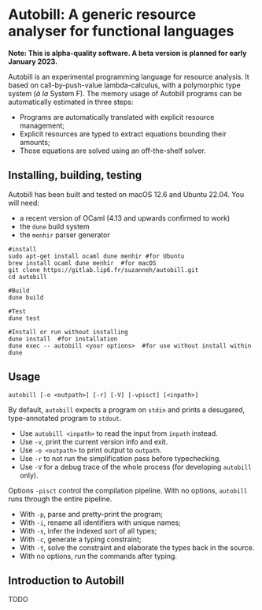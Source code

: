 # Autobill: A generic resource analyser for functional languages 

**Note: This is alpha-quality software. A beta version is planned for early January 2023.**

Autobill is an experimental programming language for resource analysis. It based
on call-by-push-value lambda-calculus, with a polymorphic type system (*à la*
System F). The memory usage of Autobill programs can be automatically estimated
in three steps:
- Programs are automatically translated with explicit resource management;
- Explicit resources are typed to extract equations bounding their amounts;
- Those equations are solved using an off-the-shelf solver. 


## Installing, building, testing 

Autobill has been built and tested on macOS 12.6 and Ubuntu 22.04. You will need:
- a recent version of OCaml (4.13 and upwards confirmed to work)
- the `dune` build system
- the `menhir` parser generator

``` shell
#install
sudo apt-get install ocaml dune menhir #for Ubuntu
brew install ocaml dune menhir  #for macOS
git clone https://gitlab.lip6.fr/suzanneh/autobill.git
cd autobill

#Build
dune build

#Test
dune test 

#Install or run without installing
dune install  #for installation
dune exec -- autobill <your options>  #for use without install within dune
```

## Usage 

``` 
autobill [-o <outpath>] [-r] [-V] [-vpisct] [<inpath>]
```

By default, `autobill` expects a program on `stdin` and prints a desugared,
type-annotated program to `stdout`. 
- Use `autobill <inpath>` to read the input from `inpath` instead.
- Use `-v`, print the current version info and exit. 
- Use `-o <outpath>` to print output to `outpath`. 
- Use `-r` to not run the simplification pass before typechecking.
- Use `-V` for a debug trace of the whole process (for developing `autobill` only).

Options `-pisct` control the compilation pipeline. With no options, `autobill`
runs through the entire pipeline.
- With `-p`, parse and pretty-print the program;
- With `-i`, rename all identifiers with unique names;
- With `-s`, infer the indexed sort of all types;
- With `-c`, generate a typing constraint;
- With `-t`, solve the constraint and elaborate the types back in the source.
- With no options, run the commands after typing. 

## Introduction to Autobill
 
TODO
